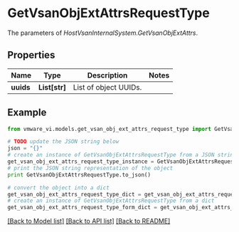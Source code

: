 # GetVsanObjExtAttrsRequestType

The parameters of *HostVsanInternalSystem.GetVsanObjExtAttrs*. 

## Properties
Name | Type | Description | Notes
------------ | ------------- | ------------- | -------------
**uuids** | **List[str]** | List of object UUIDs.  | 

## Example

```python
from vmware_vi.models.get_vsan_obj_ext_attrs_request_type import GetVsanObjExtAttrsRequestType

# TODO update the JSON string below
json = "{}"
# create an instance of GetVsanObjExtAttrsRequestType from a JSON string
get_vsan_obj_ext_attrs_request_type_instance = GetVsanObjExtAttrsRequestType.from_json(json)
# print the JSON string representation of the object
print GetVsanObjExtAttrsRequestType.to_json()

# convert the object into a dict
get_vsan_obj_ext_attrs_request_type_dict = get_vsan_obj_ext_attrs_request_type_instance.to_dict()
# create an instance of GetVsanObjExtAttrsRequestType from a dict
get_vsan_obj_ext_attrs_request_type_form_dict = get_vsan_obj_ext_attrs_request_type.from_dict(get_vsan_obj_ext_attrs_request_type_dict)
```
[[Back to Model list]](../README.md#documentation-for-models) [[Back to API list]](../README.md#documentation-for-api-endpoints) [[Back to README]](../README.md)


